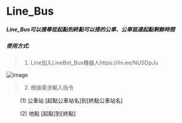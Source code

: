# Line_Bus
##### Line_Bus可以搜尋從起點到終點可以搭的公車、公車抵達起點剩餘時間
##### 使用方式:
> 1. Line加入LineBot_Bus機器人https://lin.ee/NUSDpJu
  
  ![image](https://github.com/Osalamia/Line_Bus/blob/master/L_gainfriends_qr.png)
  
> 2. 根據需求輸入指令

&nbsp;&nbsp;&nbsp;&nbsp;&nbsp;&nbsp;&nbsp;&nbsp;&nbsp;(1) 公車站 [起點公車站名]到[終點公車站名]

&nbsp;&nbsp;&nbsp;&nbsp;&nbsp;&nbsp;&nbsp;&nbsp;&nbsp;(2) 地點 [起點]到[終點]
